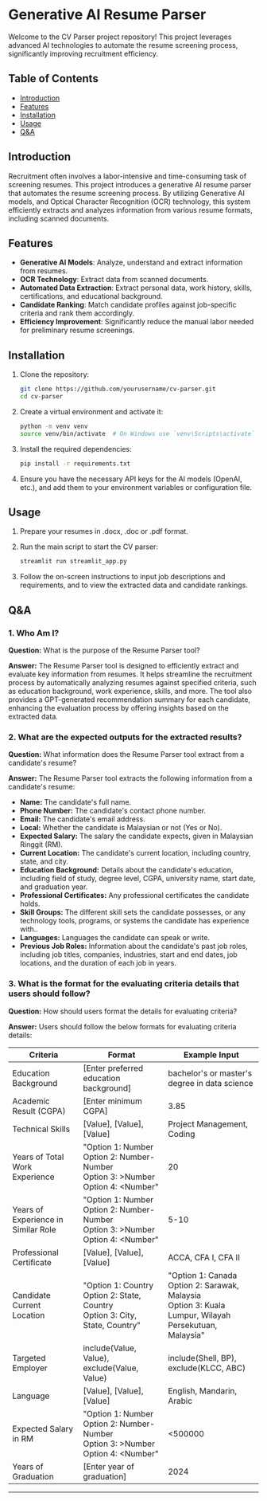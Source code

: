 # Generative AI Resume Parser

Welcome to the CV Parser project repository! This project leverages advanced AI technologies to automate the resume screening process, significantly improving recruitment efficiency.


## Table of Contents

- [Introduction](#introduction)
- [Features](#features)
- [Installation](#installation)
- [Usage](#usage)
- [Q&A](#Q&A)


## Introduction

Recruitment often involves a labor-intensive and time-consuming task of screening resumes. This project introduces a generative AI resume parser that automates the resume screening process. By utilizing Generative AI models, and Optical Character Recognition (OCR) technology, this system efficiently extracts and analyzes information from various resume formats, including scanned documents.


## Features

- **Generative AI Models**: Analyze, understand and extract information from resumes.
- **OCR Technology**: Extract data from scanned documents.
- **Automated Data Extraction**: Extract personal data, work history, skills, certifications, and educational background.
- **Candidate Ranking**: Match candidate profiles against job-specific criteria and rank them accordingly.
- **Efficiency Improvement**: Significantly reduce the manual labor needed for preliminary resume screenings.


## Installation

1. Clone the repository:
    ```bash
    git clone https://github.com/yourusername/cv-parser.git
    cd cv-parser
    ```

2. Create a virtual environment and activate it:
    ```bash
    python -m venv venv
    source venv/bin/activate  # On Windows use `venv\Scripts\activate`
    ```

3. Install the required dependencies:
    ```bash
    pip install -r requirements.txt
    ```

4. Ensure you have the necessary API keys for the AI models (OpenAI, etc.), and add them to your environment variables or configuration file.


## Usage

1. Prepare your resumes in .docx, .doc or .pdf format.

2. Run the main script to start the CV parser:
    ```bash
    streamlit run streamlit_app.py
    ```

3. Follow the on-screen instructions to input job descriptions and requirements, and to view the extracted data and candidate rankings.



## Q&A

### 1. Who Am I?

**Question:** What is the purpose of the Resume Parser tool?

**Answer:** The Resume Parser tool is designed to efficiently extract and evaluate key information from resumes. It helps streamline the recruitment process by automatically analyzing resumes against specified criteria, such as education background, work experience, skills, and more. The tool also provides a GPT-generated recommendation summary for each candidate, enhancing the evaluation process by offering insights based on the extracted data.

### 2. What are the expected outputs for the extracted results?

**Question:** What information does the Resume Parser tool extract from a candidate's resume?

**Answer:** The Resume Parser tool extracts the following information from a candidate's resume:

- **Name:** The candidate's full name.
- **Phone Number:** The candidate's contact phone number.
- **Email:** The candidate's email address.
- **Local:** Whether the candidate is Malaysian or not (Yes or No).
- **Expected Salary:** The salary the candidate expects, given in Malaysian Ringgit (RM).
- **Current Location:** The candidate's current location, including country, state, and city.
- **Education Background:** Details about the candidate's education, including field of study, degree level, CGPA, university name, start date, and graduation year.
- **Professional Certificates:** Any professional certificates the candidate holds.
- **Skill Groups:** The different skill sets the candidate possesses, or any technology tools, programs, or systems the candidate has experience with..
- **Languages:** Languages the candidate can speak or write.
- **Previous Job Roles:** Information about the candidate's past job roles, including job titles, companies, industries, start and end dates, job locations, and the duration of each job in years.

### 3. What is the format for the evaluating criteria details that users should follow?

**Question:** How should users format the details for evaluating criteria?

**Answer:** Users should follow the below formats for evaluating criteria details:

| Criteria                         | Format                                               | Example Input                                              |
|----------------------------------|------------------------------------------------------|------------------------------------------------------------|
| Education Background             | [Enter preferred education background]               | bachelor's or master's degree in data science              |
| Academic Result (CGPA)           | [Enter minimum CGPA]                                 | 3.85                                                       |
| Technical Skills                    | [Value], [Value], [Value]                            | Project Management, Coding                                 |
| Years of Total Work Experience   | "Option 1: Number<br>Option 2: Number-Number<br>Option 3: >Number<br>Option 4: <Number" | 20                                                         |
| Years of Experience in Similar Role| "Option 1: Number<br>Option 2: Number-Number<br>Option 3: >Number<br>Option 4: <Number" | 5-10                                                       |
| Professional Certificate         | [Value], [Value], [Value]                            | ACCA, CFA I, CFA II                                        |
| Candidate Current Location       | "Option 1: Country<br>Option 2: State, Country<br>Option 3: City, State, Country" | "Option 1: Canada<br>Option 2: Sarawak, Malaysia<br>Option 3: Kuala Lumpur, Wilayah Persekutuan, Malaysia" |
| Targeted Employer                | include(Value, Value), exclude(Value, Value)         | include(Shell, BP), exclude(KLCC, ABC)                     |
| Language                         | [Value], [Value], [Value]                            | English, Mandarin, Arabic                                  |
| Expected Salary in RM            | "Option 1: Number<br>Option 2: Number-Number<br>Option 3: >Number<br>Option 4: <Number" | <500000                                                    |
| Years of Graduation              | [Enter year of graduation]                           | 2024                                                       |

---

